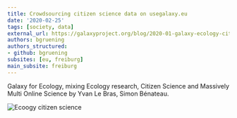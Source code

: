 ```yaml
---
title: Crowdsourcing citizen science data on usegalaxy.eu
date: '2020-02-25'
tags: [society, data]
external_url: https://galaxyproject.org/blog/2020-01-galaxy-ecology-citizen-science/
authors: bgruening
authors_structured:
- github: bgruening
subsites: [eu, freiburg]
main_subsite: freiburg
---
```


Galaxy for Ecology, mixing Ecology research, Citizen Science and Massively Multi Online Science by Yvan Le Bras, Simon Bénateau.

![Ecoogy citizen science](https://galaxyproject.org/blog/2020-01-galaxy-ecology-citizen-science/webhook1.PNG)



